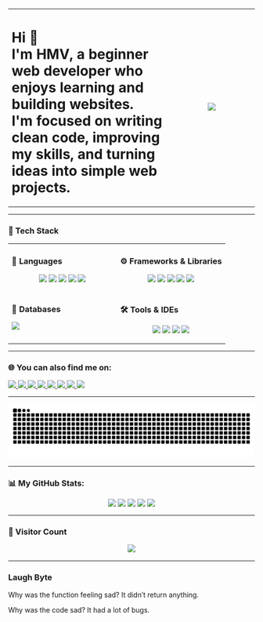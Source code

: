 <table>
  <tr>
    <td align="left" width="65%">
      <h1>
        Hi 👋<br>
        I'm HMV, a beginner web developer who enjoys learning and building websites.<br>
        I'm focused on writing clean code, improving my skills, and turning ideas into simple web projects.
      </h1>
    </td>
    <td align="center" width="35%">
      <img src="https://media1.giphy.com/media/v1.Y2lkPTc5MGI3NjExMGRyaWhrYnlmZGg5YzI0emQ5bm50bWg3czB2bjA4ODd2YnpqaDMwcSZlcD12MV9pbnRlcm5hbF9naWZfYnlfaWQmY3Q9Zw/1kkxWqT5nvLXupUTwK/giphy.gif" width="300" />
    </td>
  </tr>
</table>

---

### 🧠 Tech Stack

<table width="100%">
  <tr>
    <td width="50%" valign="top">
      <h3 align="left">🧠 Languages</h3>
      <p align="center">
        <img src="https://cdn.jsdelivr.net/gh/devicons/devicon/icons/javascript/javascript-original.svg" height="60"/>
        <img src="https://cdn.jsdelivr.net/gh/devicons/devicon/icons/typescript/typescript-original.svg" height="60"/>
        <img src="https://cdn.jsdelivr.net/gh/devicons/devicon/icons/java/java-original.svg" height="60"/>
        <img src="https://cdn.jsdelivr.net/gh/devicons/devicon/icons/html5/html5-original.svg" height="60"/>
        <img src="https://cdn.jsdelivr.net/gh/devicons/devicon/icons/css3/css3-original.svg" height="60"/>
      </p>
    </td>
    <td width="50%" valign="top">
      <h3 align="left">⚙️ Frameworks & Libraries</h3>
      <p align="center">
        <img src="https://cdn.jsdelivr.net/gh/devicons/devicon/icons/react/react-original.svg" height="60"/>
        <img src="https://cdn.jsdelivr.net/gh/devicons/devicon/icons/nextjs/nextjs-original.svg" height="60"/>
        <img src="https://cdn.jsdelivr.net/gh/devicons/devicon/icons/tailwindcss/tailwindcss-original-wordmark.svg" height="60"/>
        <img src="https://cdn.jsdelivr.net/gh/devicons/devicon/icons/spring/spring-original.svg" height="60"/>
        <img src="https://cdn.jsdelivr.net/gh/devicons/devicon/icons/vite/vite-original.svg" height="60"/>
      </p>
    </td>
  </tr>
  <tr>
    <td width="50%" valign="top">
      <h3 align="left">💾 Databases</h3>
      <p align="left">
        <img src="https://cdn.jsdelivr.net/gh/devicons/devicon/icons/mysql/mysql-original.svg" height="60"/>
      </p>
    </td>
    <td width="50%" valign="top">
      <h3 align="left">🛠️ Tools & IDEs</h3>
      <p align="center">
        <img src="https://cdn.jsdelivr.net/gh/devicons/devicon/icons/vscode/vscode-original.svg" height="60"/>
        <img src="https://cdn.jsdelivr.net/gh/devicons/devicon/icons/intellij/intellij-original.svg" height="60"/>
        <img src="https://cdn.jsdelivr.net/gh/devicons/devicon/icons/github/github-original.svg" height="60"/>
        <img src="https://cdn.jsdelivr.net/gh/devicons/devicon/icons/google/google-original.svg" height="60"/>
      </p>
    </td>
  </tr>
</table>


</div>


---

### 🌐 You can also find me on:

<p align="left">
  <a href="https://www.linkedin.com/in/harshithmv/" target="_blank">
    <img src="https://img.shields.io/static/v1?message=LinkedIn&logo=linkedin&label=&color=0077B5&logoColor=white&labelColor=&style=for-the-badge" height="35" />
  </a>
  <a href="https://t.me/yourtelegramusername" target="_blank">
    <img src="https://img.shields.io/static/v1?message=Telegram&logo=telegram&label=&color=26A5E4&logoColor=white&labelColor=&style=for-the-badge" height="35" />
  </a>
  <a href="https://www.instagram.com/yourinstagram/" target="_blank">
    <img src="https://img.shields.io/static/v1?message=Instagram&logo=instagram&label=&color=E4405F&logoColor=white&labelColor=&style=for-the-badge" height="35" />
  </a>
  <a href="mailto:your.email@gmail.com" target="_blank">
    <img src="https://img.shields.io/static/v1?message=Gmail&logo=gmail&label=&color=D14836&logoColor=white&labelColor=&style=for-the-badge" height="35" />
  </a>
  <a href="https://discordapp.com/users/yourdiscordid" target="_blank">
    <img src="https://img.shields.io/static/v1?message=Discord&logo=discord&label=&color=5865F2&logoColor=white&labelColor=&style=for-the-badge" height="35" />
  </a>
  <a href="https://stackoverflow.com/users/21668948/justgettingstarted" target="_blank">
    <img src="https://img.shields.io/static/v1?message=Stackoverflow&logo=stackoverflow&label=&color=FE7A16&logoColor=white&labelColor=&style=for-the-badge" height="35" />
  </a>
  <a href="https://www.twitch.tv/imxgreeed" target="_blank">
    <img src="https://img.shields.io/static/v1?message=Twitch&logo=twitch&label=&color=9146FF&logoColor=white&labelColor=&style=for-the-badge" height="35" />
  </a>
  <a href="https://www.youtube.com/@yourchannel" target="_blank">
    <img src="https://img.shields.io/static/v1?message=YouTube&logo=youtube&label=&color=FF0000&logoColor=white&labelColor=&style=for-the-badge" height="35" />
  </a>
</p>

---

<img src="https://raw.githubusercontent.com/AmjustGettingStarted/AmjustGettingStarted/output/snake.svg" alt="Snake animation" />

---

### 📊 My GitHub Stats:

<p align="center">
  <img src="https://github-readme-stats.vercel.app/api?username=AmjustGettingStarted&show_icons=true&include_all_commits=true&count_private=true&theme=dracula&hide_border=false" height="150" />
  <img src="https://github-readme-stats.vercel.app/api/top-langs?username=AmjustGettingStarted&layout=compact&langs_count=6&theme=dracula&hide_border=false" height="150" />
  <img src="https://streak-stats.demolab.com?user=AmjustGettingStarted&mode=daily&theme=dracula&hide_border=false" height="150" />
  <img src="https://github-profile-trophy.vercel.app?username=AmjustGettingStarted&theme=dracula&column=3&row=1" height="150" />
  <img src="https://github-readme-activity-graph.vercel.app/graph?username=AmjustGettingStarted&radius=10&theme=react&area=true" height="300" />
</p>

---

### 👀 Visitor Count

<p align="center">
  <img src="https://profile-counter.glitch.me/AmjustGettingStarted/count.svg?" />
</p>

---

### Laugh Byte

Why was the function feeling sad? It didn’t return anything.

Why was the code sad? It had a lot of bugs.


